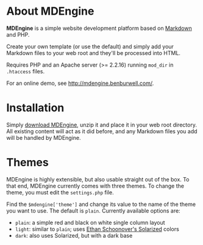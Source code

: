 About MDEngine
==============

**MDEngine** is a simple website development platform based on [Markdown](http://daringfireball.net/projects/markdown/) and PHP.

Create your own template (or use the default) and simply add your Markdown files to your web root and they'll be processed into HTML.

Requires PHP and an Apache server (>= 2.2.16) running `mod_dir` in `.htaccess` files.

For an online demo, see <http://mdengine.benburwell.com/>.

Installation
============

Simply [download MDEngine](https://github.com/bburwell/MDEngine/archive/master.zip), unzip it and place it in your web root directory. All existing content will act as it did before, and any Markdown files you add will be handled by MDEngine.

Themes
======

MDEngine is highly extensible, but also usable straight out of the box. To that end, MDEngine currently comes with three themes. To change the theme, you must edit the `settings.php` file.

Find the `$mdengine['theme']` and change its value to the name of the theme you want to use. The default is `plain`. Currently available options are:

* `plain`: a simple red and black on white single column layout
* `light`: similar to `plain`; uses [Ethan Schoonover's Solarized][Solarized] colors
* `dark`: also uses Solarized, but with a dark base

[Solarized]: http://ethanschoonover.com/solarized